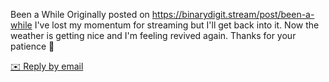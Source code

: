 Been a While 
Originally posted on https://binarydigit.stream/post/been-a-while 
I've lost my momentum for streaming but I'll get back into it. Now the weather is getting nice and I'm feeling revived again. Thanks for your patience 💙

 [✉️ Reply by email](<mailto:binarydigit@omg.lol?subject=Been a While>)